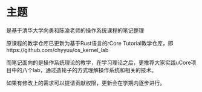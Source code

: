 # 主题

是基于清华大学向勇和陈渝老师的操作系统课程的笔记整理

原课程的教学仓库已更新为基于Rust语言的rCore Tutorial教学仓库，即https://github.com/chyyuu/os_kernel_lab

而笔记面向的是操作系统理论的教学，在学习理论之后，更推荐大家实践uCore项目中的八个lab，通过造轮子的方式理解操作系统和相关的技术。

如果有修改上的需求可以提请贡献权限，更新会在学期内逐步进行。




